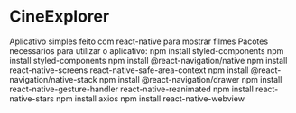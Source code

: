 # CineExplorer
Aplicativo simples feito com react-native para mostrar filmes 
Pacotes necessarios para utilizar o aplicativo:
npm install styled-components
npm install styled-components
npm install @react-navigation/native
npm install react-native-screens react-native-safe-area-context
npm install @react-navigation/native-stack
npm install @react-navigation/drawer
npm install react-native-gesture-handler react-native-reanimated
npm install react-native-stars
npm install axios
npm install react-native-webview
